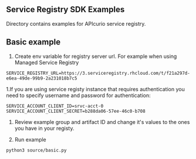 ## Service Registry SDK Examples

Directory contains examples for APIcurio service registry.

## Basic example



1. Create env variable for registry server url.
For example when using Managed Service Registry
```
SERVICE_REGISTRY_URL=https://3.serviceregistry.rhcloud.com/t/f21a297d-e6ea-49de-99b9-2a231018b7c5
```

1.If you are using service registy instance that requires authentication you need to specify
username and password for authentication:

```
SERVICE_ACCOUNT_CLIENT_ID=srvc-acct-0
SERVICE_ACCOUNT_CLIENT_SECRET=b288da06-57ee-46c0-b708
```

1. Review example group and artifact ID and change it's values to the ones you have in your registy.

1. Run example

```
python3 source/basic.py
```